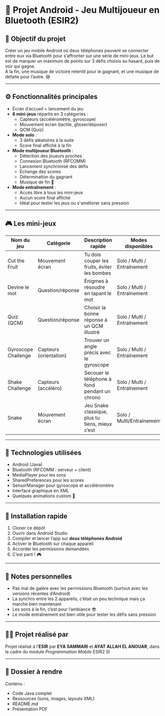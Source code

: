 # 📱 Projet Android - Jeu Multijoueur en Bluetooth (ESIR2)

## 🎯 Objectif du projet

Créer un jeu mobile Android où deux téléphones peuvent se connecter entre eux via Bluetooth pour s’affronter sur une série de mini-jeux. Le but est de marquer un maximum de points sur 3 défis choisis au hasard, puis de voir qui gagne.  
À la fin, une musique de victoire retentit pour le gagnant, et une musique de défaite pour l’autre. 😅

---

## ⚙️ Fonctionnalités principales

- Écran d’accueil + lancement du jeu
- **6 mini-jeux** répartis en 3 catégories :
  - Capteurs (accéléromètre, gyroscope)
  - Mouvement écran (tactile, glisser/déposer)
  - QCM (Quiz)
- **Mode solo** :
  - 3 défis aléatoires à la suite
  - Score final affiché à la fin
- **Mode multijoueur Bluetooth** :
  - Détection des joueurs proches
  - Connexion Bluetooth (RFCOMM)
  - Lancement synchronisé des défis
  - Échange des scores
  - Détermination du gagnant
  - Musique de fin 🎵
- **Mode entraînement** :
  - Accès libre à tous les mini-jeux
  - Aucun score final affiché
  - Idéal pour tester les jeux ou s'améliorer sans pression

---

## 🎮 Les mini-jeux

| Nom du jeu            | Catégorie              | Description rapide                            | Modes disponibles      |
|-----------------------|------------------------|-----------------------------------------------|------------------------|
| Cut the Fruit         | Mouvement écran        | Tu dois couper les fruits, éviter les bombes  | Solo / Multi / Entraînement |
| Devine le mot         | Question/réponse       | Énigmes à résoudre en tapant le mot           | Solo / Multi / Entraînement |
| Quiz (QCM)            | Question/réponse       | Choisir la bonne réponse à un QCM illustré    | Solo / Multi / Entraînement |
| Gyroscope Challenge   | Capteurs (orientation) | Trouver un angle précis avec le gyroscope     | Solo / Multi / Entraînement |
| Shake Challenge       | Capteurs (accéléro)    | Secouer le téléphone à fond pendant un chrono | Solo / Multi / Entraînement |
| Snake                 | Mouvement écran        | Jeu Snake classique, plus tu tiens, mieux c’est | Solo / Multi/Entraînement |

---

## 🧱 Technologies utilisées

- Android (Java)
- Bluetooth (RFCOMM : serveur + client)
- MediaPlayer pour les sons
- SharedPreferences pour les scores
- SensorManager pour gyroscope et accéléromètre
- Interface graphique en XML
- Quelques animations custom 🎨

---

## 🔧 Installation rapide

1. Cloner ce dépôt
2. Ouvrir dans Android Studio
3. Compiler et lancer l’app sur **deux téléphones Android**
4. Activer le Bluetooth sur chaque appareil
5. Accorder les permissions demandées
6. C’est parti ! 🎮

---

## 📌 Notes personnelles

- Pas mal de galère avec les permissions Bluetooth (surtout avec les versions récentes d’Android)
- ⁠La synchro entre les 2 appareils, c’était un peu technique mais ça marche bien maintenant
- ⁠Les sons à la fin, c’est pour l’ambiance 😎
- Le mode entraînement est bien utile pour tester les défis sans pression   

---

## 👨‍💻 Projet réalisé par

Projet réalisé à l’**ESIR** par **EYA SAMMARI** et **AYAT ALLAH EL ANOUAR**, dans le cadre du module *Programmation Mobile* ESIR2 SI

---

## 📂 Dossier à rendre

Contenu :
- Code Java complet
- Ressources (sons, images, layouts XML)
- README.md
- Présentation PDF
